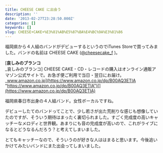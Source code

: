 ```yaml
---
title: CHEESE CAKE に出会う
description: ''
date: '2013-02-27T23:28:50.000Z'
categories: []
keywords: []
slug: CHEESE+CAKE+%E3%81%AB%E5%87%BA%E4%BC%9A%E3%81%86
---
```

福岡県から４人組のバンドがデビューするというのでiTunes Storeで買ってみました。バンドの名前は CHEESE CAKE ([@cheesecake\_f](http://twitter.com/cheesecake_f) )。

[**哀しみのブランコ**  
_哀しみのブランコ\] CHEESE CAKE - CD・レコードの購入はオンライン通販アマゾン公式サイトで。お急ぎ便ご利用で当日・翌日にお届け。_www.amazon.co.jp](https://www.amazon.co.jp/dp/B00AQ3ETIA "https://www.amazon.co.jp/dp/B00AQ3ETIA")[](https://www.amazon.co.jp/dp/B00AQ3ETIA)

福岡県春日市出身の４人組バンド。女性ボーカルですね。

デビューしたてのバンドってことで、少し若さが出た荒削りな感じも想像していたのですが、そういう期待はまったく裏切られました。すごく完成度の高いキャッチーなメロディと世界観。あまりにも音の完成度が高いので、これがライブになるとどうなるんだろう？と考えてしまいました。

とてもキャッチーなので、そういうのが好きな人ははまると思います。今後追いかけてみたいバンドにまた出会ってしまいました。